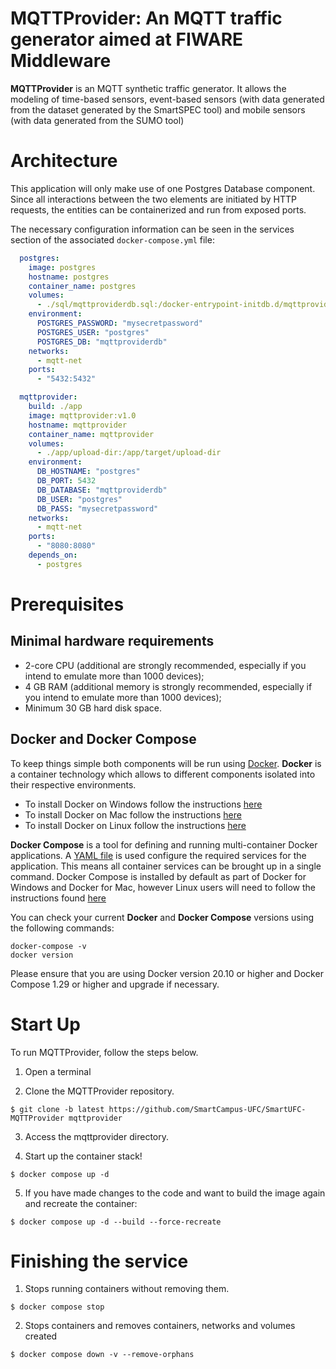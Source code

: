 # MQTTProvider: An MQTT traffic generator aimed at FIWARE Middleware

**MQTTProvider** is an MQTT synthetic traffic generator. It allows the modeling of time-based sensors, event-based sensors (with data generated from the dataset generated by the SmartSPEC tool) and mobile sensors (with data generated from the SUMO tool)

# Architecture

This application will only make use of one Postgres Database component. Since all interactions between the two elements are initiated by HTTP requests, the entities can be containerized and
run from exposed ports.

The necessary configuration information can be seen in the services section of the associated `docker-compose.yml` file:

```yaml
  postgres:
    image: postgres
    hostname: postgres
    container_name: postgres
    volumes:
      - ./sql/mqttproviderdb.sql:/docker-entrypoint-initdb.d/mqttproviderdb.sql
    environment:
      POSTGRES_PASSWORD: "mysecretpassword"
      POSTGRES_USER: "postgres"
      POSTGRES_DB: "mqttproviderdb"
    networks:
      - mqtt-net
    ports:
      - "5432:5432"
```

```yaml
  mqttprovider:
    build: ./app
    image: mqttprovider:v1.0
    hostname: mqttprovider
    container_name: mqttprovider
    volumes:
      - ./app/upload-dir:/app/target/upload-dir
    environment:
      DB_HOSTNAME: "postgres"
      DB_PORT: 5432
      DB_DATABASE: "mqttproviderdb"
      DB_USER: "postgres"
      DB_PASS: "mysecretpassword"
    networks:
      - mqtt-net
    ports:
      - "8080:8080"
    depends_on:
      - postgres
```

# Prerequisites

## Minimal hardware requirements

- 2-core CPU (additional are strongly recommended, especially if you intend to emulate more than 1000 devices);
- 4 GB RAM (additional memory is strongly recommended, especially if you intend to emulate more than 1000 devices);
- Minimum 30 GB hard disk space.

## Docker and Docker Compose

To keep things simple both components will be run using [Docker](https://www.docker.com). **Docker** is a container
technology which allows to different components isolated into their respective environments.

-   To install Docker on Windows follow the instructions [here](https://docs.docker.com/docker-for-windows/)
-   To install Docker on Mac follow the instructions [here](https://docs.docker.com/docker-for-mac/)
-   To install Docker on Linux follow the instructions [here](https://docs.docker.com/install/)

**Docker Compose** is a tool for defining and running multi-container Docker applications. A
[YAML file](https://raw.githubusercontent.com/Fiware/tutorials.Entity-Relationships/master/docker-compose.yml) is used
configure the required services for the application. This means all container services can be brought up in a single
command. Docker Compose is installed by default as part of Docker for Windows and Docker for Mac, however Linux users
will need to follow the instructions found [here](https://docs.docker.com/compose/install/)

You can check your current **Docker** and **Docker Compose** versions using the following commands:

```console
docker-compose -v
docker version
```

Please ensure that you are using Docker version 20.10 or higher and Docker Compose 1.29 or higher and upgrade if
necessary.

# Start Up

To run MQTTProvider, follow the steps below.

1) Open a terminal

2) Clone the MQTTProvider repository.

```console
$ git clone -b latest https://github.com/SmartCampus-UFC/SmartUFC-MQTTProvider mqttprovider
```

3) Access the mqttprovider directory.

4) Start up the container stack!

```console
$ docker compose up -d
```

5) If you have made changes to the code and want to build the image again and recreate the container:

```console
$ docker compose up -d --build --force-recreate
```

# Finishing the service

1) Stops running containers without removing them.

```
$ docker compose stop
```

2) Stops containers and removes containers, networks and volumes created

```
$ docker compose down -v --remove-orphans
```
